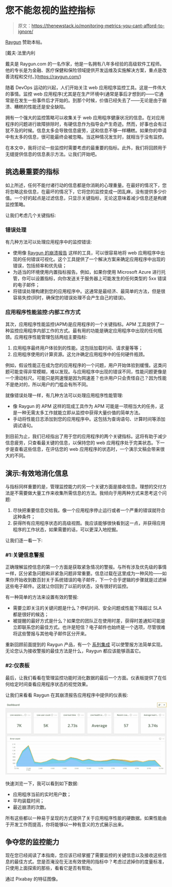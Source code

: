# 您不能忽视的监控指标

> 原文：<https://thenewstack.io/monitoring-metrics-you-cant-afford-to-ignore/>

[Raygun](https://raygun.com/) 赞助本帖。

 [戴夫·法里内利

戴夫是 Raygun.com 的一名作家，他是一名拥有八年多经验的高级软件工程师。他的专长是为金融、医疗保健和保险领域提供开发运维及实施解决方案，重点是改善流程和交付。](https://raygun.com/) 

随着 DevOps 运动的兴起，人们开始关注 web 应用程序监控工具。这是一件伟大的事情。监控 web 应用程序(尤其是在生产环境中)通常是事后才想到的——它通常是在发生一些事件后才开始的。到那个时候，价值已经失去了——无论是由于崩溃、糟糕的性能还是安全缺陷。

拥有一个强大的监控策略可以收集关于 web 应用程序健康状况的信息。在对应用程序的问题进行故障排除时，有硬信息作为指导会产生奇迹。然而，好事也会有过犹不及的时候。信息太多会导致信息疲劳，这和信息不够一样糟糕。如果你的申请中有太多的信息，很可能最终会被忽略。当这种情况发生时，就相当于没有监控。

在本文中，我将讨论一些监控时需要考虑的最重要的指标。此外，我们将回顾用于无缝提供信息的信息表示方法。让我们开始吧。

## 挑选最重要的指标

如上所述，任何不能付诸行动的信息都是你消耗的心理重量。在最好的情况下，您将忽略这些信息，在最坏的情况下，它将您的监控变成一团乱麻，没有提供多少价值。一个好的起点是过滤信息，只显示关键指标，无论这意味着减少信息还是构建监控策略。

让我们考虑几个关键指标:

### 错误处理

有几种方法可以处理应用程序中的监控错误:

*   使用像 [Raygun 的崩溃报告](https://raygun.com/platform/crash-reporting) 这样的工具，可以很容易地将 web 应用程序中出现的任何错误可视化。这个工具提供了一个解决方案来确定应用程序中出现的错误，包括频率和优先级；
*   为适当的环境使用内置指标报告。例如，如果你使用 Microsoft Azure 进行托管，你可以设置指标，向你发送关于服务器上可能发生的任何类型的 5xx 错误的电子邮件；
*   将错误处理构建到您的应用程序中。这通常是最经济、最简单的方法，但是很容易失控(同时，确保您的错误处理不会产生自己的错误)。

### 应用程序性能监控:内部工作方式

其次，应用程序性能监控(APM)是应用程序的一个关键指标。APM 工具提供了一种监控应用程序内部工作的方式。最有用的功能是确定应用程序中出现的任何瓶颈。应用程序性能管理包括两组主要指标:

1.  应用程序最终用户体验到的性能。这包括加载时间、请求量等等；
2.  应用程序使用的计算资源。这允许确定应用程序中的任何硬件瓶颈。

例如，假设性能正在成为您的应用程序的一个问题，用户开始体验到缓慢。这类问题可能变得非常模糊，难以发现。与应用程序中出现的错误不同，性能问题更像是一个滑动标尺。可能只是网速慢是因为网速差？也许用户只会责怪自己？因为性能不是绝对的，所以用户的门槛会有所不同。

就像错误处理一样，有几种方法可以处理应用程序性能管理:

*   像 Raygun 的 APM 这样的现成工具作为 APM 可能是一项相当大的任务，这是一种无需太多工作就能立即从监控中获得大量价值的简单方法。
*   手动将性能日志添加到您的应用程序中。这包括为查询语句、计算时间等添加调试语句。

到目前为止，我们已经指出了用于您的应用程序的两个关键指标。这将有助于减少信息疲劳，只查看最关键的信息，以保持您的 web 应用程序处于完美状态。下一步是查看这些信息，在评估您的 web 应用程序的状态时，一个演示文稿会带来很大的不同。

## 演示:有效地消化信息

与指标同样重要的是，管理监控能力的另一个关键方面是接收信息。理想的交付方法是不需要做大量工作来收集所需信息的方法。我倾向于用两种方式来思考这个问题:

1.  尽快把重要信息交给我。像一个应用程序停止运行或者一个严重的错误就符合这种条件；
2.  获得所有应用程序状态的高级视图。我应该能够很快看到这一点，并获得应用程序的工作状态，如果需要的话，可以更深入地挖掘。

让我们逐一看一下:

### #1:关键信息警报

正确理解监控信息的第一个方面是获取紧急情况的警报。与所有涉及优先级的事情一样，区分紧急问题和非紧急问题非常重要。信息过载在这里成为一种风险——如果你开始收到数百封关于系统错误的电子邮件，下一个合乎逻辑的步骤就是过滤掉这些电子邮件。这就让你回到了以前的状态，没有很好的监控。

有一种简单的方法来设置有效的警报:

*   需要立即关注的关键问题是什么？停机时间、安全问题或性能下降超过 SLA 都是很好的候选；
*   被提醒的最好方式是什么？如果您的团队正在使用时差，获得时差通知可能是立即联系您的最佳方式。也许是短信？电子邮件也始终是一个选项，尽管很难将这些警报与其他电子邮件区分开来。

重新回顾前面提到的 Raygun 产品，有一个 [系列集成](https://raygun.com/docs) 可以使警报方法简单实现。无论您认为接收警报的最佳方法是什么，Raygun 都应该能够涵盖它。

### #2:仪表板

最后，让我们看看在管理监控功能时消化数据的最后一个方面。仪表板提供了在任何给定时间查看应用程序状态的视觉效果。

让我们来看看 Raygun 在其崩溃报告应用程序中提供的仪表板:

![](img/76b0bff276a8acf8cf09937535c00089.png)

快速浏览一下，我可以看到如下数据:

*   应用程序当前的实时用户数；
*   平均装载时间；
*   最近崩溃的次数。

所有这些都以一种易于呈现的方式提供了关于应用程序性能的硬数据。如果性能由于开发工作而提高，你将能够以一种有意义的方式展示出来。

## 争夺您的监控能力

现在您已经阅读了本指南，您应该已经掌握了需要监控的关键信息以及接收这些信息的最佳方式。您是否淹没在无法有效使用的指标中？考虑过滤掉你的度量标准，只使用上面探索的那些，看看它是否有帮助。

通过 Pixabay 的特征图像。

<svg xmlns:xlink="http://www.w3.org/1999/xlink" viewBox="0 0 68 31" version="1.1"><title>Group</title> <desc>Created with Sketch.</desc></svg>